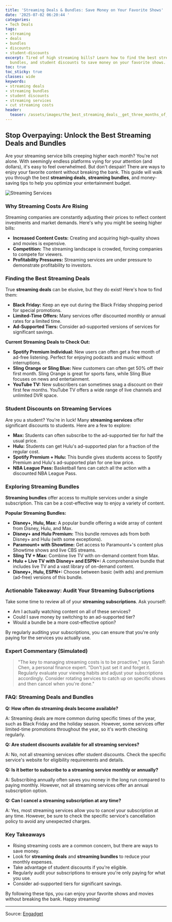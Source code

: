 ```yaml
---
title: 'Streaming Deals & Bundles: Save Money on Your Favorite Shows'
date: '2025-07-02 06:20:44 '
categories:
- Tech Deals
tags:
- streaming
- deals
- bundles
- discounts
- student-discounts
excerpt: Tired of high streaming bills? Learn how to find the best streaming deals,
  bundles, and student discounts to save money on your favorite shows.
toc: true
toc_sticky: true
classes: wide
keywords:
- streaming deals
- streaming bundles
- student discounts
- streaming services
- cut streaming costs
header:
  teaser: /assets/images/the_best_streaming_deals__get_three_months_of_audi_20250702062044.jpg
---
```


## Stop Overpaying: Unlock the Best Streaming Deals and Bundles

Are your streaming service bills creeping higher each month? You're not alone. With seemingly endless platforms vying for your attention (and dollars), it's easy to feel overwhelmed. But don't despair! There are ways to enjoy your favorite content without breaking the bank. This guide will walk you through the best **streaming deals**, **streaming bundles**, and money-saving tips to help you optimize your entertainment budget.

![Streaming Services](https://o.aolcdn.com/images/dims?image_uri=https%3A%2F%2Fs.yimg.com%2Fos%2Fcreatr-uploaded-images%2F2025-01%2Fca282200-de5c-11ef-ae9f-68e8e9210eb0&resize=1400%2C787&client=19f2b5e49a271b2bde77&signature=993dad71fd900f5ac86024c50e69a0ba7d6b790c)

### Why Streaming Costs Are Rising

Streaming companies are constantly adjusting their prices to reflect content investments and market demands. Here's why you might be seeing higher bills:

*   **Increased Content Costs:** Creating and acquiring high-quality shows and movies is expensive.
*   **Competition:** The streaming landscape is crowded, forcing companies to compete for viewers.
*   **Profitability Pressures:** Streaming services are under pressure to demonstrate profitability to investors.

### Finding the Best Streaming Deals

True **streaming deals** can be elusive, but they do exist! Here's how to find them:

*   **Black Friday:** Keep an eye out during the Black Friday shopping period for special promotions.
*   **Limited-Time Offers:** Many services offer discounted monthly or annual rates for a limited time.
*   **Ad-Supported Tiers:** Consider ad-supported versions of services for significant savings.

**Current Streaming Deals to Check Out:**

*   **Spotify Premium Individual:** New users can often get a free month of ad-free listening. Perfect for enjoying podcasts and music without interruptions.
*   **Sling Orange or Sling Blue:** New customers can often get 50% off their first month. Sling Orange is great for sports fans, while Sling Blue focuses on news and entertainment.
*   **YouTube TV:** New subscribers can sometimes snag a discount on their first few months. YouTube TV offers a wide range of live channels and unlimited DVR space.

### Student Discounts on Streaming Services

Are you a student? You're in luck! Many **streaming services** offer significant discounts to students. Here are a few to explore:

*   **Max:** Students can often subscribe to the ad-supported tier for half the usual price.
*   **Hulu:** Students can get Hulu's ad-supported plan for a fraction of the regular cost.
*   **Spotify Premium + Hulu:** This bundle gives students access to Spotify Premium and Hulu's ad-supported plan for one low price.
*   **NBA League Pass:** Basketball fans can catch all the action with a discounted NBA League Pass.

### Exploring Streaming Bundles

**Streaming bundles** offer access to multiple services under a single subscription. This can be a cost-effective way to enjoy a variety of content.

**Popular Streaming Bundles:**

*   **Disney+, Hulu, Max:** A popular bundle offering a wide array of content from Disney, Hulu, and Max.
*   **Disney+ and Hulu Premium:** This bundle removes ads from both Disney+ and Hulu (with some exceptions).
*   **Paramount+ with Showtime:** Get access to Paramount+'s content plus Showtime shows and live CBS streams.
*   **Sling TV + Max:** Combine live TV with on-demand content from Max.
*   **Hulu + Live TV with Disney+ and ESPN+:** A comprehensive bundle that includes live TV and a vast library of on-demand content.
*   **Disney+, Hulu, ESPN+:** Choose between basic (with ads) and premium (ad-free) versions of this bundle.

### Actionable Takeaway: Audit Your Streaming Subscriptions

Take some time to review all of your **streaming subscriptions**. Ask yourself:

*   Am I actually watching content on all of these services?
*   Could I save money by switching to an ad-supported tier?
*   Would a bundle be a more cost-effective option?

By regularly auditing your subscriptions, you can ensure that you're only paying for the services you actually use.

### Expert Commentary (Simulated)

> "The key to managing streaming costs is to be proactive," says Sarah Chen, a personal finance expert. "Don't just set it and forget it. Regularly evaluate your viewing habits and adjust your subscriptions accordingly. Consider rotating services to catch up on specific shows and then cancel when you're done."

### FAQ: Streaming Deals and Bundles

**Q: How often do streaming deals become available?**

A: Streaming deals are more common during specific times of the year, such as Black Friday and the holiday season. However, some services offer limited-time promotions throughout the year, so it's worth checking regularly.

**Q: Are student discounts available for all streaming services?**

A: No, not all streaming services offer student discounts. Check the specific service's website for eligibility requirements and details.

**Q: Is it better to subscribe to a streaming service monthly or annually?**

A: Subscribing annually often saves you money in the long run compared to paying monthly. However, not all streaming services offer an annual subscription option.

**Q: Can I cancel a streaming subscription at any time?**

A: Yes, most streaming services allow you to cancel your subscription at any time. However, be sure to check the specific service's cancellation policy to avoid any unexpected charges.

### Key Takeaways

*   Rising streaming costs are a common concern, but there are ways to save money.
*   Look for **streaming deals** and **streaming bundles** to reduce your monthly expenses.
*   Take advantage of student discounts if you're eligible.
*   Regularly audit your subscriptions to ensure you're only paying for what you use.
*   Consider ad-supported tiers for significant savings.

By following these tips, you can enjoy your favorite shows and movies without breaking the bank. Happy streaming!

---

Source: [Engadget](https://www.engadget.com/deals/best-streaming-service-deals-133028980.html?src=rss)